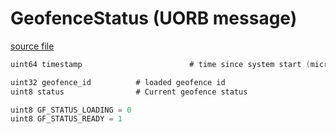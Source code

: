 # GeofenceStatus (UORB message)



[source file](https://github.com/PX4/PX4-Autopilot/blob/main/msg/GeofenceStatus.msg)

```c
uint64 timestamp                        # time since system start (microseconds)

uint32 geofence_id 			# loaded geofence id
uint8 status 				# Current geofence status

uint8 GF_STATUS_LOADING = 0
uint8 GF_STATUS_READY = 1

```
